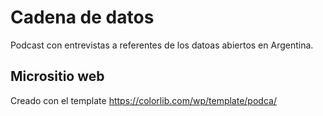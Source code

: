 # Cadena de datos

Podcast con entrevistas a referentes de los datoas abiertos en Argentina.  

## Micrositio web

Creado con el template https://colorlib.com/wp/template/podca/  


